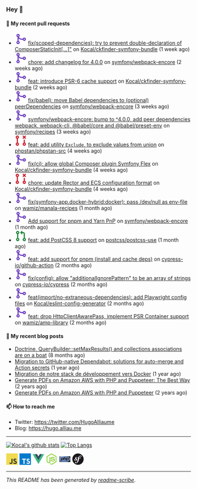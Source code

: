 ### Hey 👋

#### 👷 My recent pull requests

- ![](./assets/pr-merged.svg) [fix(scoped-dependencies): try to prevent double-declaration of ComposerStaticInit[...]&#34;](https://github.com/Kocal/ckfinder-symfony-bundle/pull/24) on [Kocal/ckfinder-symfony-bundle](https://github.com/Kocal/ckfinder-symfony-bundle) (1 week ago)
- ![](./assets/pr-merged.svg) [chore: add changelog for 4.0.0](https://github.com/symfony/webpack-encore/pull/1152) on [symfony/webpack-encore](https://github.com/symfony/webpack-encore) (2 weeks ago)
- ![](./assets/pr-merged.svg) [feat: introduce PSR-6 cache support](https://github.com/Kocal/ckfinder-symfony-bundle/pull/23) on [Kocal/ckfinder-symfony-bundle](https://github.com/Kocal/ckfinder-symfony-bundle) (2 weeks ago)
- ![](./assets/pr-merged.svg) [fix(babel): move Babel dependencies to (optional) peerDependencies](https://github.com/symfony/webpack-encore/pull/1150) on [symfony/webpack-encore](https://github.com/symfony/webpack-encore) (3 weeks ago)
- ![](./assets/pr-merged.svg) [symfony/webpack-encore: bump to ^4.0.0, add peer dependencies webpack, webpack-cli, @babel/core and @babel/preset-env](https://github.com/symfony/recipes/pull/1123) on [symfony/recipes](https://github.com/symfony/recipes) (3 weeks ago)
- ![](./assets/pr-closed.svg) [feat: add utility `Exclude`, to exclude values from union](https://github.com/phpstan/phpstan-src/pull/1654) on [phpstan/phpstan-src](https://github.com/phpstan/phpstan-src) (4 weeks ago)
- ![](./assets/pr-merged.svg) [fix(ci): allow global Composer plugin Symfony Flex](https://github.com/Kocal/ckfinder-symfony-bundle/pull/22) on [Kocal/ckfinder-symfony-bundle](https://github.com/Kocal/ckfinder-symfony-bundle) (4 weeks ago)
- ![](./assets/pr-closed.svg) [chore: update Rector and ECS configuration format](https://github.com/Kocal/ckfinder-symfony-bundle/pull/21) on [Kocal/ckfinder-symfony-bundle](https://github.com/Kocal/ckfinder-symfony-bundle) (4 weeks ago)
- ![](./assets/pr-merged.svg) [fix(symfony-app.docker-hybrid:docker): pass /dev/null as env-file](https://github.com/wamiz/manala-recipes/pull/13) on [wamiz/manala-recipes](https://github.com/wamiz/manala-recipes) (1 month ago)
- ![](./assets/pr-merged.svg) [Add support for pnpm and Yarn PnP](https://github.com/symfony/webpack-encore/pull/1142) on [symfony/webpack-encore](https://github.com/symfony/webpack-encore) (1 month ago)
- ![](./assets/pr-open.svg) [feat: add PostCSS 8 support](https://github.com/postcss/postcss-use/pull/45) on [postcss/postcss-use](https://github.com/postcss/postcss-use) (1 month ago)
- ![](./assets/pr-merged.svg) [feat: add support for pnpm (install and cache deps)](https://github.com/cypress-io/github-action/pull/586) on [cypress-io/github-action](https://github.com/cypress-io/github-action) (2 months ago)
- ![](./assets/pr-merged.svg) [fix(config): allow &#34;additionalIgnorePattern&#34; to be an array of strings](https://github.com/cypress-io/cypress/pull/22826) on [cypress-io/cypress](https://github.com/cypress-io/cypress) (2 months ago)
- ![](./assets/pr-merged.svg) [feat(import/no-extraneous-dependencies): add Playwright config files](https://github.com/Kocal/eslint-config-generator/pull/14) on [Kocal/eslint-config-generator](https://github.com/Kocal/eslint-config-generator) (2 months ago)
- ![](./assets/pr-merged.svg) [feat: drop HttpClientAwarePass, implement PSR Container support](https://github.com/wamiz/amp-library/pull/2) on [wamiz/amp-library](https://github.com/wamiz/amp-library) (2 months ago)

#### 📜 My recent blog posts

- [Doctrine, QueryBuilder::setMaxResults() and collections associations are on a boat](https://hugo.alliau.me/2022/01/07/doctrine-setmaxresults-and-collections-associations-are-on-a-boat/) (8 months ago)
- [Migration to GitHub-native Dependabot: solutions for auto-merge and Action secrets](https://hugo.alliau.me/2021/05/04/migration-to-github-native-dependabot-solutions-for-auto-merge-and-action-secrets/) (1 year ago)
- [Migration de notre stack de développement vers Docker](https://hugo.alliau.me/2021/04/26/migration-stack-developpement/) (1 year ago)
- [Generate PDFs on Amazon AWS with PHP and Puppeteer: The Best Way](https://hugo.alliau.me/2020/04/21/generate-pdfs-on-amazon-aws-with-php-and-puppeteer-the-best-way/) (2 years ago)
- [Generate PDFs on Amazon AWS with PHP and Puppeteer](https://hugo.alliau.me/2020/01/02/generate-pdfs-on-amazon-aws-with-php-and-puppeteer/) (2 years ago)

#### 📫 How to reach me

- Twitter: https://twitter.com/HugoAlliaume
- Blog: https://hugo.alliau.me

---

[![Kocal's github stats](https://github-readme-stats.vercel.app/api?username=Kocal&count_private=true&hide=stars)](https://github.com/anuraghazra/github-readme-stats)
[![Top Langs](https://github-readme-stats.vercel.app/api/top-langs/?username=Kocal&layout=compact)](https://github.com/anuraghazra/github-readme-stats)

<img src="https://raw.githubusercontent.com/devicons/devicon/master/icons/javascript/javascript-original.svg" alt="javascript" title="javascript" width="32" height="32"/> <img src="https://raw.githubusercontent.com/devicons/devicon/master/icons/typescript/typescript-original.svg" alt="typescript" title="typescript" width="32" height="32"/> <img src="https://raw.githubusercontent.com/devicons/devicon/master/icons/vuejs/vuejs-original.svg" alt="vuejs" title="vuejs" width="32" height="32"/> <img src="https://raw.githubusercontent.com/devicons/devicon/master/icons/nodejs/nodejs-original.svg" alt="nodejs" title="nodejs" width="32" height="32"/> <img src="https://raw.githubusercontent.com/devicons/devicon/master/icons/php/php-original.svg" alt="php" title="php" width="32" height="32"/> <img src="https://raw.githubusercontent.com/devicons/devicon/master/icons/symfony/symfony-original.svg" alt="symfony" title="symfony" width="32" height="32"/> 

---

_This README has been generated by [readme-scribe](https://github.com/muesli/readme-scribe/)_.

